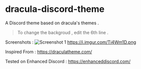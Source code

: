 # dracula-discord-theme
A Discord theme based on dracula's themes .
> To change the backgroud , edit the 6th line .

Screenshots :
![Screenshot 1](https://i.imgur.com/djTsY9K.png)
https://i.imgur.com/Ti4Wm1D.png

Inspired From : https://draculatheme.com/

Tested on Enhanced Discord : https://enhanceddiscord.com/
